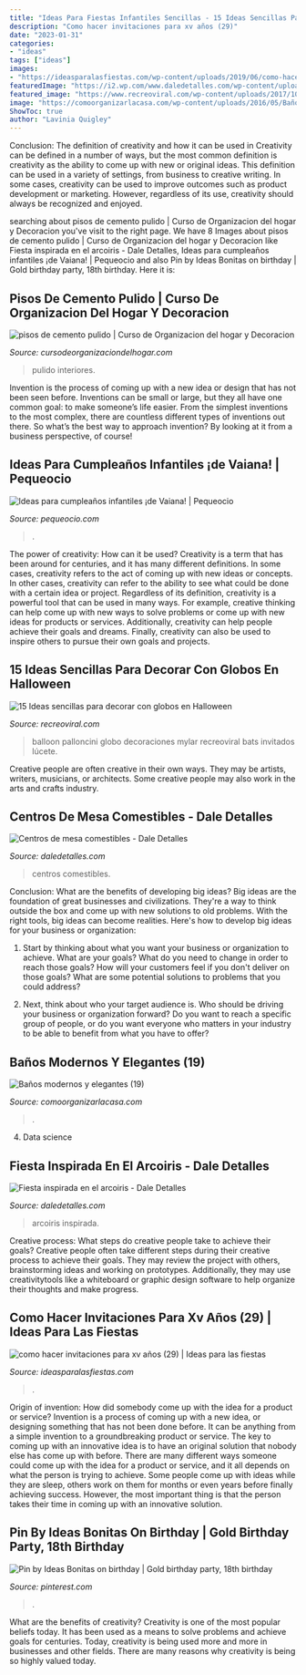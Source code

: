 ```yaml
---
title: "Ideas Para Fiestas Infantiles Sencillas - 15 Ideas Sencillas Para Decorar Con Globos En Halloween"
description: "Como hacer invitaciones para xv años (29)"
date: "2023-01-31"
categories:
- "ideas"
tags: ["ideas"]
images:
- "https://ideasparalasfiestas.com/wp-content/uploads/2019/06/como-hacer-invitaciones-para-xv-años-29-768x1024.jpg"
featuredImage: "https://i2.wp.com/www.daledetalles.com/wp-content/uploads/2016/06/centros-de-mesa-comestibles9.jpg"
featured_image: "https://www.recreoviral.com/wp-content/uploads/2017/10/Globos-halloween-recreoviral-12.jpg"
image: "https://comoorganizarlacasa.com/wp-content/uploads/2016/05/Baños-modernos-y-elegantes-19.jpg"
ShowToc: true
author: "Lavinia Quigley"
---
```



Conclusion: The definition of creativity and how it can be used in
Creativity can be defined in a number of ways, but the most common definition is creativity as the ability to come up with new or original ideas. This definition can be used in a variety of settings, from business to creative writing. In some cases, creativity can be used to improve outcomes such as product development or marketing. However, regardless of its use, creativity should always be recognized and enjoyed.

	

		
searching about pisos de cemento pulido | Curso de Organizacion del hogar y Decoracion you've visit to the right page. We have 8 Images about pisos de cemento pulido | Curso de Organizacion del hogar y Decoracion like Fiesta inspirada en el arcoiris - Dale Detalles, Ideas para cumpleaños infantiles ¡de Vaiana! | Pequeocio and also Pin by Ideas Bonitas on birthday | Gold birthday party, 18th birthday. Here it is:
		
    
## Pisos De Cemento Pulido | Curso De Organizacion Del Hogar Y Decoracion

<img loading=lazy src="https://cursodeorganizaciondelhogar.com/wp-content/uploads/2018/07/pisos-de-cemento-pulido.jpg" onerror="this.onerror=null;this.src='https://tse1.mm.bing.net/th?id=OIP.Afz7r7vzCua91YBRm78WOwHaLJ&amp;pid=15.1';" alt="pisos de cemento pulido | Curso de Organizacion del hogar y Decoracion">

_Source: cursodeorganizaciondelhogar.com_

>pulido interiores. 

	

Invention is the process of coming up with a new idea or design that has not been seen before. Inventions can be small or large, but they all have one common goal: to make someone’s life easier. From the simplest inventions to the most complex, there are countless different types of inventions out there. So what’s the best way to approach invention? By looking at it from a business perspective, of course!

    
## Ideas Para Cumpleaños Infantiles ¡de Vaiana! | Pequeocio

<img loading=lazy src="https://www.pequeocio.com/wp-content/uploads/2017/01/cumpleanos-infantiles-vaiana-6.jpg" onerror="this.onerror=null;this.src='https://tse1.mm.bing.net/th?id=OIP.lEJ7uC0Y9_Om7iVkK8afqwHaLH&amp;pid=15.1';" alt="Ideas para cumpleaños infantiles ¡de Vaiana! | Pequeocio">

_Source: pequeocio.com_

>. 

	

The power of creativity: How can it be used?
Creativity is a term that has been around for centuries, and it has many different definitions. In some cases, creativity refers to the act of coming up with new ideas or concepts. In other cases, creativity can refer to the ability to see what could be done with a certain idea or project. Regardless of its definition, creativity is a powerful tool that can be used in many ways. For example, creative thinking can help come up with new ways to solve problems or come up with new ideas for products or services. Additionally, creativity can help people achieve their goals and dreams. Finally, creativity can also be used to inspire others to pursue their own goals and projects.

    
## 15 Ideas Sencillas Para Decorar Con Globos En Halloween

<img loading=lazy src="https://www.recreoviral.com/wp-content/uploads/2017/10/Globos-halloween-recreoviral-12.jpg" onerror="this.onerror=null;this.src='https://tse1.mm.bing.net/th?id=OIP.dOq6FINwMgCoMfpNPCsM9gHaLd&amp;pid=15.1';" alt="15 Ideas sencillas para decorar con globos en Halloween">

_Source: recreoviral.com_

>balloon palloncini globo decoraciones mylar recreoviral bats invitados lúcete. 

	

Creative people are often creative in their own ways. They may be artists, writers, musicians, or architects. Some creative people may also work in the arts and crafts industry.

    
## Centros De Mesa Comestibles - Dale Detalles

<img loading=lazy src="https://i2.wp.com/www.daledetalles.com/wp-content/uploads/2016/06/centros-de-mesa-comestibles9.jpg" onerror="this.onerror=null;this.src='https://tse3.mm.bing.net/th?id=OIP.VHSNH1zOeGlg1T86fTkI4wHaNM&amp;pid=15.1';" alt="Centros de mesa comestibles - Dale Detalles">

_Source: daledetalles.com_

>centros comestibles. 

	

Conclusion: What are the benefits of developing big ideas?
Big ideas are the foundation of great businesses and civilizations. They're a way to think outside the box and come up with new solutions to old problems. With the right tools, big ideas can become realities. Here's how to develop big ideas for your business or organization:
1. Start by thinking about what you want your business or organization to achieve. What are your goals? What do you need to change in order to reach those goals? How will your customers feel if you don't deliver on those goals? What are some potential solutions to problems that you could address?

2. Next, think about who your target audience is. Who should be driving your business or organization forward? Do you want to reach a specific group of people, or do you want everyone who matters in your industry to be able to benefit from what you have to offer?

    
## Baños Modernos Y Elegantes (19)

<img loading=lazy src="https://comoorganizarlacasa.com/wp-content/uploads/2016/05/Baños-modernos-y-elegantes-19.jpg" onerror="this.onerror=null;this.src='https://tse2.mm.bing.net/th?id=OIP.nWhSvEFE6nvCpWlJw_JvAQHaLv&amp;pid=15.1';" alt="Baños modernos y elegantes (19)">

_Source: comoorganizarlacasa.com_

>. 

	

4. Data science 

    
## Fiesta Inspirada En El Arcoiris - Dale Detalles

<img loading=lazy src="https://i2.wp.com/www.daledetalles.com/wp-content/uploads/2016/06/1-7.jpg" onerror="this.onerror=null;this.src='https://tse3.mm.bing.net/th?id=OIP.2jvbfr7uoOIQNH8w1suvIgHaLI&amp;pid=15.1';" alt="Fiesta inspirada en el arcoiris - Dale Detalles">

_Source: daledetalles.com_

>arcoiris inspirada. 

	

Creative process: What steps do creative people take to achieve their goals?
Creative people often take different steps during their creative process to achieve their goals. They may review the project with others, brainstorming ideas and working on prototypes. Additionally, they may use creativitytools like a whiteboard or graphic design software to help organize their thoughts and make progress.

    
## Como Hacer Invitaciones Para Xv Años (29) | Ideas Para Las Fiestas

<img loading=lazy src="https://ideasparalasfiestas.com/wp-content/uploads/2019/06/como-hacer-invitaciones-para-xv-años-29-768x1024.jpg" onerror="this.onerror=null;this.src='https://tse2.mm.bing.net/th?id=OIP.4UqCwe48cWeoSCh9XkHRVgHaJ4&amp;pid=15.1';" alt="como hacer invitaciones para xv años (29) | Ideas para las fiestas">

_Source: ideasparalasfiestas.com_

>. 

	

Origin of invention: How did somebody come up with the idea for a product or service?
Invention is a process of coming up with a new idea, or designing something that has not been done before. It can be anything from a simple invention to a groundbreaking product or service. The key to coming up with an innovative idea is to have an original solution that nobody else has come up with before. There are many different ways someone could come up with the idea for a product or service, and it all depends on what the person is trying to achieve. Some people come up with ideas while they are sleep, others work on them for months or even years before finally achieving success. However, the most important thing is that the person takes their time in coming up with an innovative solution.

    
## Pin By Ideas Bonitas On Birthday | Gold Birthday Party, 18th Birthday

<img loading=lazy src="https://i.pinimg.com/736x/5c/b8/48/5cb848583bc26d060c7fc93d51365986.jpg" onerror="this.onerror=null;this.src='https://tse2.mm.bing.net/th?id=OIP.kC9rEmSQNfFXR45HBOygGAHaKI&amp;pid=15.1';" alt="Pin by Ideas Bonitas on birthday | Gold birthday party, 18th birthday">

_Source: pinterest.com_

>. 

	

What are the benefits of creativity?
Creativity is one of the most popular beliefs today. It has been used as a means to solve problems and achieve goals for centuries. Today, creativity is being used more and more in businesses and other fields. There are many reasons why creativity is being so highly valued today.

